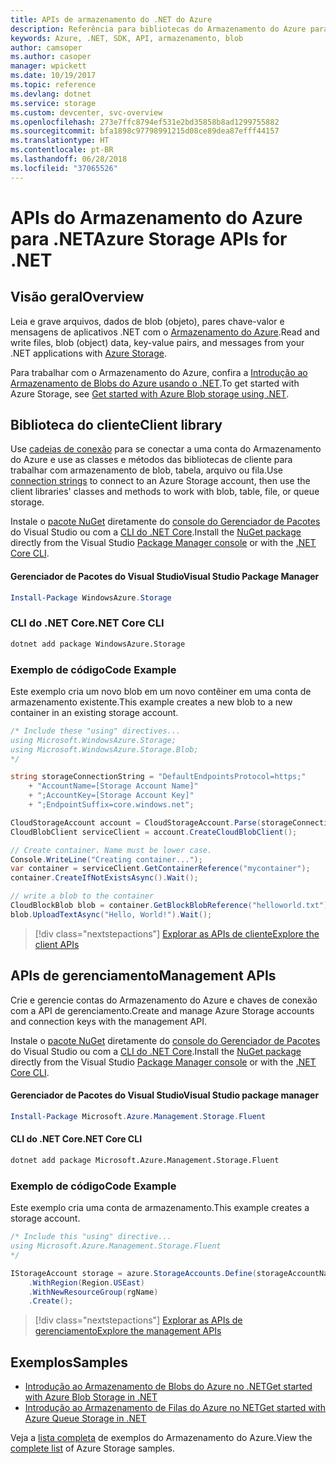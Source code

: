 ```yaml
---
title: APIs de armazenamento do .NET do Azure
description: Referência para bibliotecas do Armazenamento do Azure para .NET
keywords: Azure, .NET, SDK, API, armazenamento, blob
author: camsoper
ms.author: casoper
manager: wpickett
ms.date: 10/19/2017
ms.topic: reference
ms.devlang: dotnet
ms.service: storage
ms.custom: devcenter, svc-overview
ms.openlocfilehash: 273e7ffc8794ef531e2bd35858b8ad1299755882
ms.sourcegitcommit: bfa1898c97798991215d08ce89dea87efff44157
ms.translationtype: HT
ms.contentlocale: pt-BR
ms.lasthandoff: 06/28/2018
ms.locfileid: "37065526"
---
```

# <a name="azure-storage-apis-for-net"></a><span data-ttu-id="1fab6-104">APIs do Armazenamento do Azure para .NET</span><span class="sxs-lookup"><span data-stu-id="1fab6-104">Azure Storage APIs for .NET</span></span>

## <a name="overview"></a><span data-ttu-id="1fab6-105">Visão geral</span><span class="sxs-lookup"><span data-stu-id="1fab6-105">Overview</span></span>

<span data-ttu-id="1fab6-106">Leia e grave arquivos, dados de blob (objeto), pares chave-valor e mensagens de aplicativos .NET com o [Armazenamento do Azure](https://review.docs.microsoft.com/azure/storage/storage-introduction).</span><span class="sxs-lookup"><span data-stu-id="1fab6-106">Read and write files, blob (object) data, key-value pairs, and messages from your .NET applications with [Azure Storage](https://review.docs.microsoft.com/azure/storage/storage-introduction).</span></span>

<span data-ttu-id="1fab6-107">Para trabalhar com o Armazenamento do Azure, confira a [Introdução ao Armazenamento de Blobs do Azure usando o .NET](/azure/storage/storage-dotnet-how-to-use-blobs).</span><span class="sxs-lookup"><span data-stu-id="1fab6-107">To get started with Azure Storage, see [Get started with Azure Blob storage using .NET](/azure/storage/storage-dotnet-how-to-use-blobs).</span></span>

## <a name="client-library"></a><span data-ttu-id="1fab6-108">Biblioteca do cliente</span><span class="sxs-lookup"><span data-stu-id="1fab6-108">Client library</span></span>

<span data-ttu-id="1fab6-109">Use [cadeias de conexão](/azure/storage/storage-create-storage-account#manage-your-storage-account) para se conectar a uma conta do Armazenamento do Azure e use as classes e métodos das bibliotecas de cliente para trabalhar com armazenamento de blob, tabela, arquivo ou fila.</span><span class="sxs-lookup"><span data-stu-id="1fab6-109">Use [connection strings](/azure/storage/storage-create-storage-account#manage-your-storage-account) to connect to an Azure Storage account, then use the client libraries' classes and methods to work with blob, table, file, or queue storage.</span></span>

<span data-ttu-id="1fab6-110">Instale o [pacote NuGet](https://www.nuget.org/packages/WindowsAzure.Storage) diretamente do [console do Gerenciador de Pacotes][PackageManager] do Visual Studio ou com a [CLI do .NET Core][DotNetCLI].</span><span class="sxs-lookup"><span data-stu-id="1fab6-110">Install the [NuGet package](https://www.nuget.org/packages/WindowsAzure.Storage) directly from the Visual Studio [Package Manager console][PackageManager] or with the [.NET Core CLI][DotNetCLI].</span></span>

#### <a name="visual-studio-package-manager"></a><span data-ttu-id="1fab6-111">Gerenciador de Pacotes do Visual Studio</span><span class="sxs-lookup"><span data-stu-id="1fab6-111">Visual Studio Package Manager</span></span>

```powershell
Install-Package WindowsAzure.Storage
```

### <a name="net-core-cli"></a><span data-ttu-id="1fab6-112">CLI do .NET Core</span><span class="sxs-lookup"><span data-stu-id="1fab6-112">.NET Core CLI</span></span>

```bash
dotnet add package WindowsAzure.Storage
```

### <a name="code-example"></a><span data-ttu-id="1fab6-113">Exemplo de código</span><span class="sxs-lookup"><span data-stu-id="1fab6-113">Code Example</span></span>

<span data-ttu-id="1fab6-114">Este exemplo cria um novo blob em um novo contêiner em uma conta de armazenamento existente.</span><span class="sxs-lookup"><span data-stu-id="1fab6-114">This example creates a new blob to a new container in an existing storage account.</span></span>

```csharp
/* Include these "using" directives...
using Microsoft.WindowsAzure.Storage;
using Microsoft.WindowsAzure.Storage.Blob;
*/

string storageConnectionString = "DefaultEndpointsProtocol=https;"
    + "AccountName=[Storage Account Name]"
    + ";AccountKey=[Storage Account Key]"
    + ";EndpointSuffix=core.windows.net";

CloudStorageAccount account = CloudStorageAccount.Parse(storageConnectionString);
CloudBlobClient serviceClient = account.CreateCloudBlobClient();

// Create container. Name must be lower case.
Console.WriteLine("Creating container...");
var container = serviceClient.GetContainerReference("mycontainer");
container.CreateIfNotExistsAsync().Wait();

// write a blob to the container
CloudBlockBlob blob = container.GetBlockBlobReference("helloworld.txt");
blob.UploadTextAsync("Hello, World!").Wait();
```

> [!div class="nextstepactions"]
> [<span data-ttu-id="1fab6-115">Explorar as APIs de cliente</span><span class="sxs-lookup"><span data-stu-id="1fab6-115">Explore the client APIs</span></span>](/dotnet/api/overview/azure/storage/client)

## <a name="management-apis"></a><span data-ttu-id="1fab6-116">APIs de gerenciamento</span><span class="sxs-lookup"><span data-stu-id="1fab6-116">Management APIs</span></span>

<span data-ttu-id="1fab6-117">Crie e gerencie contas do Armazenamento do Azure e chaves de conexão com a API de gerenciamento.</span><span class="sxs-lookup"><span data-stu-id="1fab6-117">Create and manage Azure Storage accounts and connection keys with the management API.</span></span>

<span data-ttu-id="1fab6-118">Instale o [pacote NuGet](https://www.nuget.org/packages/Microsoft.Azure.Management.Storage.Fluent) diretamente do [console do Gerenciador de Pacotes][PackageManager] do Visual Studio ou com a [CLI do .NET Core][DotNetCLI].</span><span class="sxs-lookup"><span data-stu-id="1fab6-118">Install the [NuGet package](https://www.nuget.org/packages/Microsoft.Azure.Management.Storage.Fluent) directly from the Visual Studio [Package Manager console][PackageManager] or with the [.NET Core CLI][DotNetCLI].</span></span>

#### <a name="visual-studio-package-manager"></a><span data-ttu-id="1fab6-119">Gerenciador de Pacotes do Visual Studio</span><span class="sxs-lookup"><span data-stu-id="1fab6-119">Visual Studio package manager</span></span>

```powershell
Install-Package Microsoft.Azure.Management.Storage.Fluent
```

#### <a name="net-core-cli"></a><span data-ttu-id="1fab6-120">CLI do .NET Core</span><span class="sxs-lookup"><span data-stu-id="1fab6-120">.NET Core CLI</span></span>

````bash
dotnet add package Microsoft.Azure.Management.Storage.Fluent
````

### <a name="code-example"></a><span data-ttu-id="1fab6-121">Exemplo de código</span><span class="sxs-lookup"><span data-stu-id="1fab6-121">Code Example</span></span>

<span data-ttu-id="1fab6-122">Este exemplo cria uma conta de armazenamento.</span><span class="sxs-lookup"><span data-stu-id="1fab6-122">This example creates a storage account.</span></span>

```csharp
/* Include this "using" directive...
using Microsoft.Azure.Management.Storage.Fluent
*/

IStorageAccount storage = azure.StorageAccounts.Define(storageAccountName)
    .WithRegion(Region.USEast)
    .WithNewResourceGroup(rgName)
    .Create();
```

> [!div class="nextstepactions"]
> [<span data-ttu-id="1fab6-123">Explorar as APIs de gerenciamento</span><span class="sxs-lookup"><span data-stu-id="1fab6-123">Explore the management APIs</span></span>](/dotnet/api/overview/azure/storage/management)

## <a name="samples"></a><span data-ttu-id="1fab6-124">Exemplos</span><span class="sxs-lookup"><span data-stu-id="1fab6-124">Samples</span></span>

* [<span data-ttu-id="1fab6-125">Introdução ao Armazenamento de Blobs do Azure no .NET</span><span class="sxs-lookup"><span data-stu-id="1fab6-125">Get started with Azure Blob Storage in .NET</span></span>](https://azure.microsoft.com/resources/samples/storage-blob-dotnet-getting-started/) 
* [<span data-ttu-id="1fab6-126">Introdução ao Armazenamento de Filas do Azure no NET</span><span class="sxs-lookup"><span data-stu-id="1fab6-126">Get started with Azure Queue Storage in .NET</span></span>](https://azure.microsoft.com/resources/samples/storage-queue-dotnet-getting-started/)

<span data-ttu-id="1fab6-127">Veja a [lista completa](https://azure.microsoft.com/resources/samples/?platform=dotnet&term=storage) de exemplos do Armazenamento do Azure.</span><span class="sxs-lookup"><span data-stu-id="1fab6-127">View the [complete list](https://azure.microsoft.com/resources/samples/?platform=dotnet&term=storage) of Azure Storage samples.</span></span>

[PackageManager]: https://docs.microsoft.com/nuget/tools/package-manager-console
[DotNetCLI]: https://docs.microsoft.com/dotnet/core/tools/dotnet-add-package